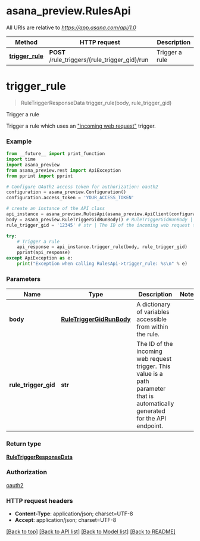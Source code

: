 # asana_preview.RulesApi

All URIs are relative to *https://app.asana.com/api/1.0*

Method | HTTP request | Description
------------- | ------------- | -------------
[**trigger_rule**](RulesApi.md#trigger_rule) | **POST** /rule_triggers/{rule_trigger_gid}/run | Trigger a rule

# **trigger_rule**
> RuleTriggerResponseData trigger_rule(body, rule_trigger_gid)

Trigger a rule

Trigger a rule which uses an [\"incoming web request\"](/docs/incoming-web-requests) trigger.

### Example
```python
from __future__ import print_function
import time
import asana_preview
from asana_preview.rest import ApiException
from pprint import pprint

# Configure OAuth2 access token for authorization: oauth2
configuration = asana_preview.Configuration()
configuration.access_token = 'YOUR_ACCESS_TOKEN'

# create an instance of the API class
api_instance = asana_preview.RulesApi(asana_preview.ApiClient(configuration))
body = asana_preview.RuleTriggerGidRunBody() # RuleTriggerGidRunBody | A dictionary of variables accessible from within the rule.
rule_trigger_gid = '12345' # str | The ID of the incoming web request trigger. This value is a path parameter that is automatically generated for the API endpoint.

try:
    # Trigger a rule
    api_response = api_instance.trigger_rule(body, rule_trigger_gid)
    pprint(api_response)
except ApiException as e:
    print("Exception when calling RulesApi->trigger_rule: %s\n" % e)
```

### Parameters

Name | Type | Description  | Notes
------------- | ------------- | ------------- | -------------
 **body** | [**RuleTriggerGidRunBody**](RuleTriggerGidRunBody.md)| A dictionary of variables accessible from within the rule. | 
 **rule_trigger_gid** | **str**| The ID of the incoming web request trigger. This value is a path parameter that is automatically generated for the API endpoint. | 

### Return type

[**RuleTriggerResponseData**](RuleTriggerResponseData.md)

### Authorization

[oauth2](../README.md#oauth2)

### HTTP request headers

 - **Content-Type**: application/json; charset=UTF-8
 - **Accept**: application/json; charset=UTF-8

[[Back to top]](#) [[Back to API list]](../README.md#documentation-for-api-endpoints) [[Back to Model list]](../README.md#documentation-for-models) [[Back to README]](../README.md)

